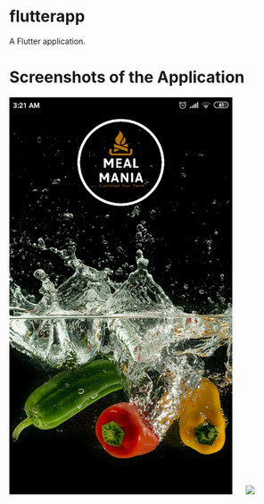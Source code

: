 # flutterapp

A Flutter application.


<h1>Screenshots of the Application</h1>

<img src="App_Screenshots/Screenshot_2020-10-13-03-21-08-712_com.example.flutterapp2.png" width="400"/>
   
   <img src="books_junction_images/register_accnt2.png" width="400" hspace="20"/>


